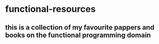 # functional-resources

## this is a collection of my favourite pappers and books on the functional programming domain 
